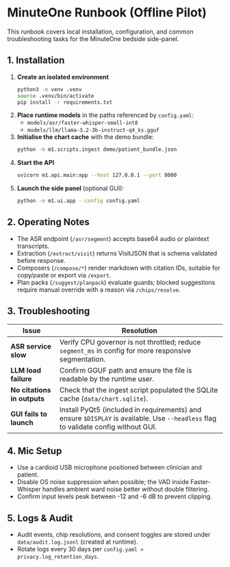 # MinuteOne Runbook (Offline Pilot)

This runbook covers local installation, configuration, and common troubleshooting tasks for the MinuteOne bedside side-panel.

## 1. Installation

1. **Create an isolated environment**
   ```bash
   python3 -m venv .venv
   source .venv/bin/activate
   pip install -r requirements.txt
   ```
2. **Place runtime models** in the paths referenced by `config.yaml`:
   - `models/asr/faster-whisper-small-int8`
   - `models/llm/llama-3.2-3b-instruct-q4_ks.gguf`
3. **Initialise the chart cache** with the demo bundle:
   ```bash
   python -m m1.scripts.ingest demo/patient_bundle.json
   ```
4. **Start the API**
   ```bash
   uvicorn m1.api.main:app --host 127.0.0.1 --port 8000
   ```
5. **Launch the side panel** (optional GUI):
   ```bash
   python -m m1.ui.app --config config.yaml
   ```

## 2. Operating Notes

- The ASR endpoint (`/asr/segment`) accepts base64 audio or plaintext transcripts.
- Extraction (`/extract/visit`) returns VisitJSON that is schema validated before response.
- Composers (`/compose/*`) render markdown with citation IDs, suitable for copy/paste or export via `/export`.
- Plan packs (`/suggest/planpack`) evaluate guards; blocked suggestions require manual override with a reason via `/chips/resolve`.

## 3. Troubleshooting

| Issue | Resolution |
| --- | --- |
| **ASR service slow** | Verify CPU governor is not throttled; reduce `segment_ms` in config for more responsive segmentation. |
| **LLM load failure** | Confirm GGUF path and ensure the file is readable by the runtime user. |
| **No citations in outputs** | Check that the ingest script populated the SQLite cache (`data/chart.sqlite`). |
| **GUI fails to launch** | Install PyQt5 (included in requirements) and ensure `$DISPLAY` is available. Use `--headless` flag to validate config without GUI. |

## 4. Mic Setup

- Use a cardioid USB microphone positioned between clinician and patient.
- Disable OS noise suppression when possible; the VAD inside Faster-Whisper handles ambient ward noise better without double filtering.
- Confirm input levels peak between -12 and -6 dB to prevent clipping.

## 5. Logs & Audit

- Audit events, chip resolutions, and consent toggles are stored under `data/audit.log.jsonl` (created at runtime).
- Rotate logs every 30 days per `config.yaml > privacy.log_retention_days`.
